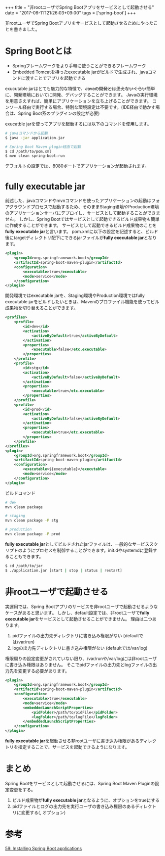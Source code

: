 +++
title = "非rootユーザでSpring Bootアプリをサービスとして起動させる"
date = "2017-06-11T21:26:03+09:00"
tags = ['spring-boot']
+++

非rootユーザでSpring Bootアプリをサービスとして起動させるためにやったことを書きました。

<!--more-->


# Spring Bootとは
- Springフレームワークをより手軽に使うことができるフレームワーク
- Embedded Tomcatを持ったexecutable jarがビルドで生成され、javaコマンドに渡すことでアプリを起動できる  


exucutable jarはとても魅力的な特徴で、~~Javaの開発とは思えないくらい~~簡単に、開発環境においてに開発、デバッグすることができます。
Javaの実行環境を用意さえすれば、簡単にアプリケーションを立ち上げることができます。
コンソール経由で実行する場合、特別な環境設定は不要です。(IDE経由で動かす場合は、Spring Boot系のプラグインの設定が必要)

exucatble jarを使ってアプリを起動するには以下のコマンドを使用します。

``` sh
# javaコマンドから起動
$ java -jar application.jar

# Spring Boot Maven plugin経由で起動
$ cd /path/to/pom.xml
$ mvn clean spring-boot:run
```

デフォルトの設定では、8080ポートでアプリケーションが起動されます。

# fully executable jar
前述した、javaコマンドやmvnコマンドを使ったアプリケーションの起動はフォアグラウンドプロセスで起動するため、そのままStaging環境やProduction環境のアプリケーションサーバにデプロイし、サービスとして起動することができません。
しかし、Spring Bootではサービスとして起動できるビルド成果物も簡単に作成することができます。
サービスとして起動できるビルド成果物のことを**fully executable jar**と言います。
pom.xmlに以下の設定を記述すると、ビルド後にtargetディレクトリ配下にできるjarファイルが**fully executable jar**となります。

``` xml 
<plugin>
    <groupId>org.springframework.boot</groupId>
    <artifactId>spring-boot-maven-plugin</artifactId>
    <configuration>
        <executable>true</executable>
        <mode>service</mode>
    </configuration>
</plugin>
```

開発環境ではexecutable jarを、Staging環境やProduction環境ではfully executable jarをビルドしたいときは、Mavenのプロファイル機能を使ってビル成果物を切り替えることができます。

``` xml
<profiles>
    <profile>
        <id>dev</id>
        <activation>
            <activeByDefault>true</activeByDefault>
        </activation>
        <properties>
            <executable>false</etc.executable>
        </properties>
    </profile>
    <profile>
        <id>stg</id>
        <activation>
            <activeByDefault>false</activeByDefault>
        </activation>
        <properties>
            <executable>true</etc.executable>
        </properties>
    </profile>
    <profile>
        <id>prod</id>
        <activation>
            <activeByDefault>false</activeByDefault>
        </activation>
        <properties>
            <executable>true</etc.executable>
        </properties>
    </profile>
</profiles>
<plugin>
    <groupId>org.springframework.boot</groupId>
    <artifactId>spring-boot-maven-plugin</artifactId>
    <configuration>
        <executable>${executable}</executable>
        <mode>service</mode>
    </configuration>
</plugin>
```

ビルドコマンド
``` sh
# dev
mvn clean package

# staging
mvn clean package -P stg

# production
mvn clean package -P prod
```


**fully executable jar**としてビルドされたjarファイルは、一般的なサービススクリプトのようにプロセスを制御することができます。init.dやsystemdに登録することもできます。

``` sh
$ cd /path/to/jar
$ ./application.jar [start | stop | status | restart]
```

# 非rootユーザで起動させる
実運用では、Spring Bootアプリのサービスを非rootユーザで起動させるようなケースがあると思います。
しかし、default設定では、非rootユーザで**fully executable jar**をサービスとして起動させることができません。
理由は二つあります。  
1. pidファイルの出力先ディレクトリに書き込み権限がない (defaultでは/var/run)  
2. logの出力先ディレクトリに書き込み権限がない       (defaultでは/var/log)

権限周りの設定変更がされていない限り、/var/runや/var/logには非rootユーザに書き込み権限はありません。
そこでpidファイルの出力先とlogファイルの出力先を変更する必要があります。

``` xml 
<plugin>
    <groupId>org.springframework.boot</groupId>
    <artifactId>spring-boot-maven-plugin</artifactId>
    <configuration>
        <executable>true</executable>
        <mode>service</mode>
        <embeddedLaunchScriptProperties>
            <pidFolder>/path/to/pidFile</pidFolder>
            <logFolder>/path/to/logFile</logFolder>
        </embeddedLaunchScriptProperties>
    </configuration>
</plugin>
```

**fully executable jar**を起動させる非rootユーザに書き込み権限があるディレクトリを指定することで、サービスを起動できるようになります。

# まとめ
Spring Bootをサービスとして起動させるには、Spring Boot Maven Pluginの設定変更をする。  
1. ビルド成果物が**fully executable jar**となるように、<executable>オプションをtrueにする  
2. pidファイルとログの出力先を実行ユーザの書き込み権限のあるディレクトリに変更する(<pidFolder>, <logFolder>オプション)

# 参考
[59. Installing Spring Boot applications](https://docs.spring.io/spring-boot/docs/current/reference/html/deployment-install.html)
